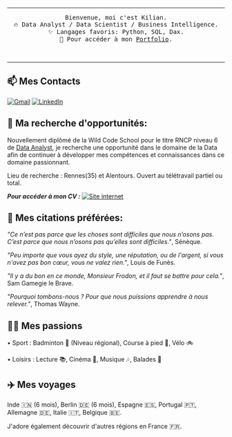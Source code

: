 <hr>
<p align="center" dir="auto">
  <samp>Bienvenue, moi c'est Kilian.<br>
  🔥 Data Analyst / Data Scientist / Business Intelligence.<br>
  ✨ Langages favoris: Python, SQL, Dax.<br>
  🎨 Pour accéder à mon <a href="https://kiliancadiou.github.io/" target="_blank">Portfolio</a>.<br>

  <a href="https://github.com/KilianCadiou" target="_blank" title="GitHub"><i class="fab fa-github"></i></a>&nbsp;&nbsp;
  <a href="https://www.linkedin.com/in/kiliancadiou/" target="_blank" title="LinkedIn"><i class="fab fa-linkedin"></i></a>&nbsp;&nbsp;
  <a href="mailto:kiliancadiou@gmail.com" target="_blank" title="Email"><i class="fas fa-envelope"></i></a>&nbsp;&nbsp;
  <a href="https://drive.google.com/file/d/1ir8LKCxzwaJlx5FWDULc2NMgPnwInPD7/view?usp=drive_link" target="_blank" title="Mon CV"><i class="fas fa-file-alt"></i></a>
</p>
<hr>



## 📫 **Mes Contacts**

[![Gmail](https://img.shields.io/badge/Gmail-ec0e0e?logo=gmail&logoColor=white)](mailto:kiliancadiou@gmail.com)   [![LinkedIn](https://custom-icon-badges.demolab.com/badge/LinkedIn-2c62f1?logo=linkedin-white&logoColor=fff)](https://www.linkedin.com/in/kiliancadiou/)


## 🎯 **Ma recherche d'opportunités:**

Nouvellement diplômé de la Wild Code School pour le titre RNCP niveau 6 de [Data Analyst](https://www.wildcodeschool.com/fr-fr/formations-data/formation-data-analyst), je recherche une opportunité dans le domaine de la Data afin de continuer à développer mes compétences et connaissances dans ce domaine passionnant.

Lieu de recherche : Rennes(35) et Alentours. Ouvert au télétravail partiel ou total.

***Pour accéder à mon CV :*** [![Site internet](https://img.shields.io/badge/Mon%20CV-green?logo=googledrive&logoColor=white)](https://drive.google.com/file/d/1SELiuFPDsDE7FNEJnj_RpgmmFSA7Spq5/view?usp=sharing)


## 💬 **Mes citations préférées:**

*"Ce n’est pas parce que les choses sont difficiles que nous n’osons pas. C’est parce que nous n’osons pas qu’elles sont difficiles."*, Sénèque.

*"Peu importe que vous ayez du style, une réputation, ou de l'argent, si vous n'avez pas bon cœur, vous ne valez rien."*, Louis de Funès.

*"Il y a du bon en ce monde, Monsieur Frodon, et il faut se battre pour cela."*, Sam Gamegie le Brave.

*"Pourquoi tombons-nous ? Pour que nous puissions apprendre à nous relever."*, Thomas Wayne.

## 💁‍♂️ **Mes passions**
    
• Sport : Badminton 🏸 (Niveau régional), Course à pied 🏃, Vélo 🚲
    
• Loisirs : Lecture 📚, Cinéma 🎥, Musique 🎶, Balades 🥾

## ✈️ **Mes voyages**

Inde 🇮🇳 (6 mois), Berlin 🇩🇪 (6 mois), Espagne 🇪🇸,  Portugal 🇵🇹, Allemagne 🇩🇪,  Italie 🇮🇹, Belgique 🇧🇪.

J'adore également découvrir d'autres régions en France 🇫🇷.

